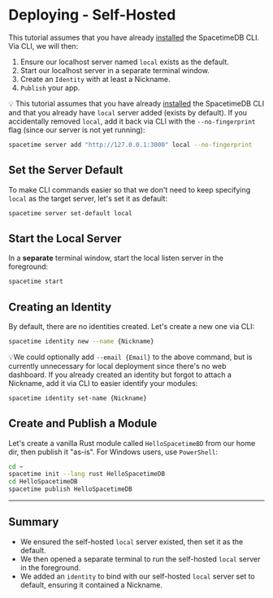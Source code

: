 # Deploying - Self-Hosted

This tutorial assumes that you have already [installed](install.) the SpacetimeDB CLI. Via CLI, we will then:

1. Ensure our localhost server named `local` exists as the default.
1. Start our localhost server in a separate terminal window.
1. Create an `Identity` with at least a Nickname.
1. `Publish` your app.

💡 This tutorial assumes that you have already [installed](install.) the SpacetimeDB CLI and that you already have `local` server added (exists by default). If you accidentally removed `local`, add it back via CLI with the `--no-fingerprint` flag (since our server is not yet running):

```bash
spacetime server add "http://127.0.0.1:3000" local --no-fingerprint
```

## Set the Server Default

To make CLI commands easier so that we don't need to keep specifying `local` as the target server, let's set it as default:

```bash
spacetime server set-default local
```

## Start the Local Server

In a **separate** terminal window, start the local listen server in the foreground:
```bash
spacetime start
```

## Creating an Identity

By default, there are no identities created. Let's create a new one via CLI:
```bash
spacetime identity new --name {Nickname}
```

💡We could optionally add `--email {Email}` to the above command, but is currently unnecessary for local deployment since there's no web dashboard. If you already created an identity but forgot to attach a Nickname, add it via CLI to easier identify your modules:
```bash
spacetime identity set-name {Nickname}
```

## Create and Publish a Module

Let's create a vanilla Rust module called `HelloSpacetimeBD` from our home dir, then publish it "as-is". For Windows users, use `PowerShell`:

```bash
cd ~
spacetime init --lang rust HelloSpacetimeDB
cd HelloSpacetimeDB
spacetime publish HelloSpacetimeDB
```

---

## Summary

- We ensured the self-hosted `local` server existed, then set it as the default. 
- We then opened a separate terminal to run the self-hosted `local` server in the foreground.
- We added an `identity` to bind with our self-hosted `local` server set to default, ensuring it contained a Nickname.
